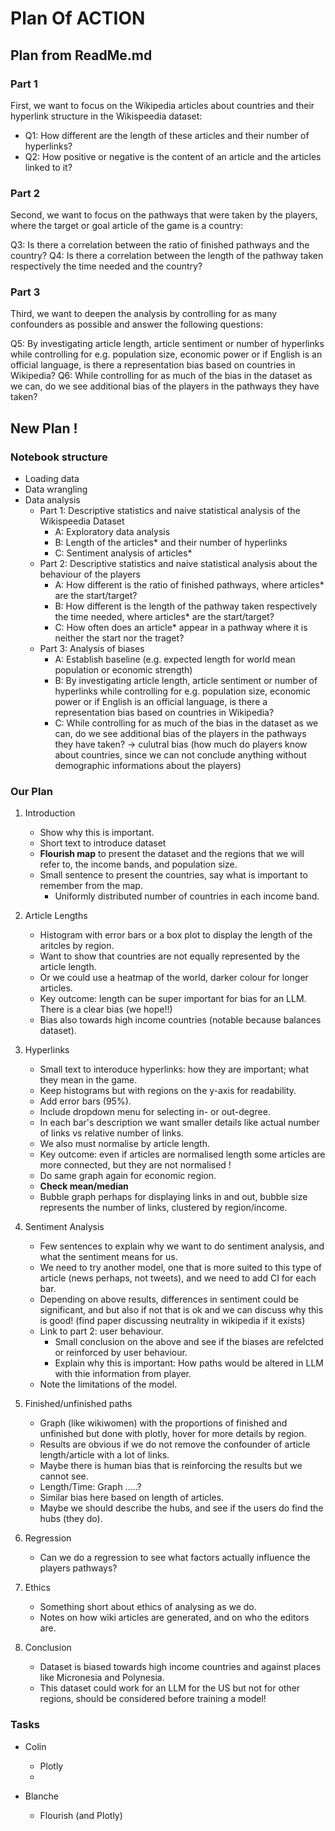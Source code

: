 # Plan Of ACTION

## Plan from ReadMe.md

### Part 1
First, we want to focus on the Wikipedia articles about countries and their hyperlink structure in the Wikispeedia dataset:

- Q1: How different are the length of these articles and their number of hyperlinks?
- Q2: How positive or negative is the content of an article and the articles linked to it?

### Part 2

Second, we want to focus on the pathways that were taken by the players, where the target or goal article of the game is a country:

Q3: Is there a correlation between the ratio of finished pathways and the country?
Q4: Is there a correlation between the length of the pathway taken respectively the time needed and the country?

### Part 3
Third, we want to deepen the analysis by controlling for as many confounders as possible and answer the following questions:

Q5: By investigating article length, article sentiment or number of hyperlinks while controlling for e.g. population size, economic power or if English is an official language, is there a representation bias based on countries in Wikipedia?
Q6: While controlling for as much of the bias in the dataset as we can, do we see additional bias of the players in the pathways they have taken?

## New Plan !

### Notebook structure

- Loading data
- Data wrangling
- Data analysis
    - Part 1: Descriptive statistics and naive statistical analysis of the Wikispeedia Dataset
        * A: Exploratory data analysis
        * B: Length of the articles* and their number of hyperlinks
        * C: Sentiment analysis of articles*
    - Part 2: Descriptive statistics and naive statistical analysis about the behaviour of the players
        * A: How different is the ratio of finished pathways, where articles* are the start/target?
        * B: How different is the length of the pathway taken respectively the time needed, where articles* are the start/target?
        * C: How often does an article* appear in a pathway where it is neither the start nor the traget?
    - Part 3: Analysis of biases
        * A: Establish baseline (e.g. expected length for world mean population or economic strength)
        * B: By investigating article length, article sentiment or number of hyperlinks while controlling for e.g. population size, economic power or if English is an official language, is there a representation bias based on countries in Wikipedia?  
        * C: While controlling for as much of the bias in the dataset as we can, do we see additional bias of the players in the pathways they have taken? -> culutral bias (how much do players know about countries, since we can not conclude anything without demographic informations about the players)

### Our Plan

1. Introduction
    - Show why this is important.
    - Short text to introduce dataset
    - **Flourish map** to present the dataset and the regions that we will refer to, the income bands, and population size.
    - Small sentence to present the countries, say what is important to remember from the map.
        - Uniformly distributed number of countries in each income band.

2. Article Lengths
    - Histogram with error bars or a box plot to display the length of the aritcles by region.
    - Want to show that countries are not equally represented by the article length.
    - Or we could use a heatmap of the world, darker colour for longer articles.
    - Key outcome: length can be super important for bias for an LLM. There is a clear bias (we hope!!)
    - Bias also towards high income countries (notable because balances dataset).

3. Hyperlinks
    - Small text to interoduce hyperlinks: how they are important; what they mean in the game.
    - Keep histograms but with regions on the y-axis for readability.
    - Add error bars (95%).
    - Include dropdown menu for selecting in- or out-degree.
    - In each bar's description we want smaller details like actual number of links vs relative number of links.
    - We also must normalise by article length.
    - Key outcome: even if articles are normalised length some articles are more connected, but they are not normalised !
    - Do same graph again for economic region.
    - **Check mean/median**
    - Bubble graph perhaps for displaying links in and out, bubble size represents the number of links, clustered by region/income.

4. Sentiment Analysis
    - Few sentences to explain why we want to do sentiment analysis, and what the sentiment means for us.
    - We need to try another model, one that is more suited to this type of article (news perhaps, not tweets), and we need to add CI for each bar.
    - Depending on above results, differences in sentiment could be significant, and but also if not that is ok and we can discuss why this is good! (find paper discussing neutrality in wikipedia if it exists)
    - Link to part 2: user behaviour.
        - Small conclusion on the above and see if the biases are refelcted or reinforced by user behaviour.
        - Explain why this is important: How paths would be altered in LLM with thie information from player.
    - Note the limitations of the model.

5. Finished/unfinished paths
    - Graph (like wikiwomen) with the proportions of finished and unfinished but done with plotly, hover for more details by region.
    - Results are obvious if we do not remove the confounder of article length/article with a lot of links.
    - Maybe there is human bias that is reinforcing the results but we cannot see.
    - Length/Time: Graph .....? 
    - Similar bias here based on length of articles.
    - Maybe we should describe the hubs, and see if the users do find the hubs (they do).

6. Regression
    - Can we do a regression to see what factors actually influence the players pathways?

7. Ethics
    - Something short about ethics of analysing as we do.
    - Notes on how wiki articles are generated, and on who the editors are.

8. Conclusion
    - Dataset is biased towards high income countries and against places like Micronesia and Polynesia.
    - This dataset could work for an LLM for the US but not for other regions, should be considered before training a model!

### Tasks

- Colin
    - Plotly
    - 

- Blanche
    - Flourish (and Plotly)



